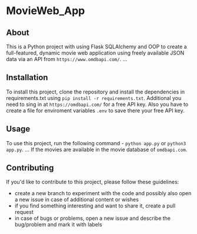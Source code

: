 # MovieWeb_App
## About 

This is a Python project with using Flask SQLAlchemy and OOP to create a full-featured, dynamic movie web application using freely available JSON data via an API from `https://www.omdbapi.com/`. ...

## Installation

To install this project, clone the repository and install the dependencies in requirements.txt using `pip install -r requirements.txt`.
Additional you need to sing in at `https://omdbapi.com/` for a free API key.
Also you have to create a file for enviroment variables `.env` to save there your free API key.

## Usage

To use this project, run the following command - `python app.py` or `python3 app.py`. 
...
If the movies are available in the movie database of `omdbapi.com`. 

## Contributing

If you'd like to contribute to this project, please follow these guidelines:
-   create a new branch to experiment with the code and possibly also open a new issue in case of additional content or wishes
-   if you find something interesting and want to share it, create a pull request
-   in case of bugs or problems, open a new issue and describe the bug/problem and mark it with labels